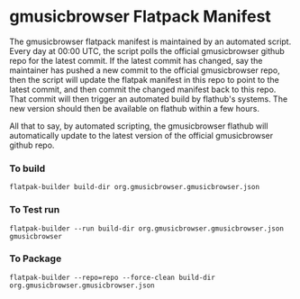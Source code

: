 # gmusicbrowser Flatpack Manifest

The gmusicbrowser flatpack manifest is maintained by an automated script. Every day at 00:00 UTC, the script polls the official gmusicbrowser github repo for the latest commit. If the latest commit has changed, say the maintainer has pushed a new commit to the official gmusicbrowser repo, then the script will update the flatpak manifest in this repo to point to the latest commit, and then commit the changed manifest back to this repo. That commit will then trigger an automated build by flathub's systems. The new version should then be available on flathub within a few hours. 

All that to say, by automated scripting, the gmusicbrowser flathub will automatically update to the latest version of the official gmusicbrowser github repo.

### To build
`flatpak-builder build-dir org.gmusicbrowser.gmusicbrowser.json`

### To Test run
`flatpak-builder --run build-dir org.gmusicbrowser.gmusicbrowser.json gmusicbrowser`

### To Package
`flatpak-builder --repo=repo --force-clean build-dir org.gmusicbrowser.gmusicbrowser.json`

